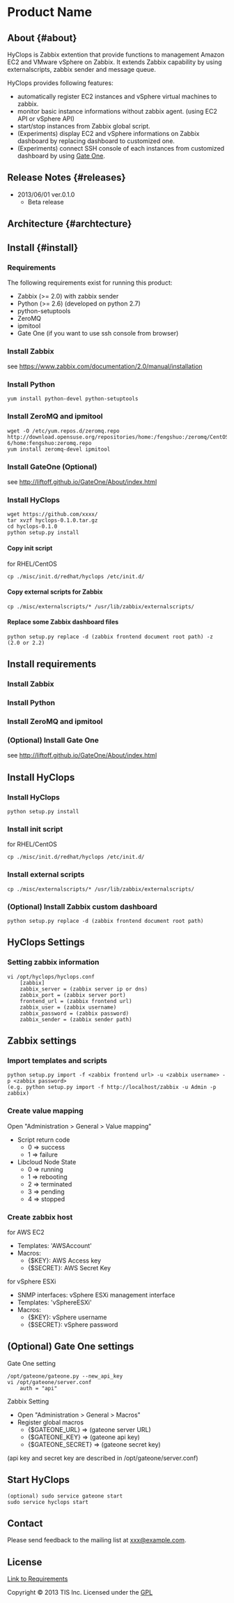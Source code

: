 Product Name
=================================

About {#about}
--------------

HyClops is Zabbix extention that provide functions to management Amazon EC2 and VMware vSphere on Zabbix.
It extends Zabbix capability by using externalscripts, zabbix sender and message queue.

HyClops provides following features:

- automatically register EC2 instances and vSphere virtual machines to zabbix.
- monitor basic instance informations without zabbix agent. (using EC2 API or vSphere API)
- start/stop instances from Zabbix global script.
- (Experiments) display EC2 and vSphere informations on Zabbix dashboard by replacing dashboard to customized one.
- (Experiments) connect SSH console of each instances from customized dashboard by using [Gate One](https://github.com/liftoff/GateOne).


Release Notes {#releases}
-------------------------

- 2013/06/01 ver.0.1.0
  - Beta release

Architecture {#archtecture}
---------------------------

Install {#install}
------------------

### Requirements 

The following requirements exist for running this product:

- Zabbix (>= 2.0) with zabbix sender
- Python (>= 2.6) (developed on python 2.7)
- python-setuptools
- ZeroMQ
- ipmitool
- Gate One (if you want to use ssh console from browser)

### Install Zabbix

see <https://www.zabbix.com/documentation/2.0/manual/installation>

### Install Python

    yum install python-devel python-setuptools

### Install ZeroMQ and ipmitool

    wget -O /etc/yum.repos.d/zeromq.repo http://download.opensuse.org/repositories/home:/fengshuo:/zeromq/CentOS_CentOS-6/home:fengshuo:zeromq.repo
    yum install zeromq-devel ipmitool

### Install GateOne (Optional)

see <http://liftoff.github.io/GateOne/About/index.html>

### Install HyClops

    wget https://github.com/xxxx/
    tar xvzf hyclops-0.1.0.tar.gz
    cd hyclops-0.1.0
    python setup.py install

#### Copy init script

for RHEL/CentOS

    cp ./misc/init.d/redhat/hyclops /etc/init.d/

#### Copy external scripts for Zabbix

    cp ./misc/externalscripts/* /usr/lib/zabbix/externalscripts/

#### Replace some Zabbix dashboard files

    python setup.py replace -d (zabbix frontend document root path) -z (2.0 or 2.2)


Install requirements
--------------------

### Install Zabbix


### Install Python


### Install ZeroMQ and ipmitool

### (Optional) Install Gate One

see <http://liftoff.github.io/GateOne/About/index.html>


Install HyClops
----------------------

### Install HyClops

    python setup.py install

### Install init script

for RHEL/CentOS

    cp ./misc/init.d/redhat/hyclops /etc/init.d/

### Install external scripts

    cp ./misc/externalscripts/* /usr/lib/zabbix/externalscripts/

### (Optional) Install Zabbix custom dashboard

    python setup.py replace -d (zabbix frontend document root path)


HyClops Settings
-----------------------

### Setting zabbix information

    vi /opt/hyclops/hyclops.conf
        [zabbix]
        zabbix_server = (zabbix server ip or dns)
        zabbix_port = (zabbix server port)
        frontend_url = (zabbix frontend url)
        zabbix_user = (zabbix username)
        zabbix_password = (zabbix password)
        zabbix_sender = (zabbix sender path)


Zabbix settings
---------------

### Import templates and scripts

    python setup.py import -f <zabbix frontend url> -u <zabbix username> -p <zabbix password>
    (e.g. python setup.py import -f http://localhost/zabbix -u Admin -p zabbix)

### Create value mapping

Open "Administration > General > Value mapping"

- Script return code
  - 0 => success
  - 1 => failure
- Libcloud Node State
  - 0 => running
  - 1 => rebooting
  - 2 => terminated
  - 3 => pending
  - 4 => stopped

### Create zabbix host

for AWS EC2

- Templates: 'AWSAccount'
- Macros:
  - {$KEY}: AWS Access key
  - {$SECRET}: AWS Secret Key

for vSphere ESXi

- SNMP interfaces: vSphere ESXi management interface
- Templates: 'vSphereESXi'
- Macros:
  - {$KEY}: vSphere username
  - {$SECRET}: vSphere password


(Optional) Gate One settings
----------------------------

Gate One setting

    /opt/gateone/gateone.py --new_api_key
    vi /opt/gateone/server.conf
        auth = "api"

Zabbix Setting

- Open "Administration > General > Macros"
- Register global macros
  - {$GATEONE_URL} => (gateone server URL)
  - {$GATEONE_KEY} => (gateone api key)
  - {$GATEONE_SECRET} => (gateone secret key)

(api key and secret key are described in /opt/gateone/server.conf)


Start HyClops
--------------------

    (optional) sudo service gateone start
    sudo service hyclops start


Contact
-------

Please send feedback to the mailing list at <xxx@example.com>.


License
-------

[Link to Requirements](#requirements)

Copyright &copy; 2013 TIS Inc.
Licensed under the [GPL](http://www.gnu.org/licenses/gpl.html)

